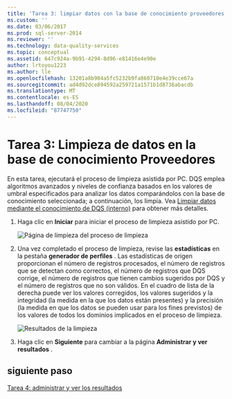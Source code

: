 ```yaml
---
title: 'Tarea 3: limpiar datos con la base de conocimiento proveedores | Microsoft Docs'
ms.custom: ''
ms.date: 03/06/2017
ms.prod: sql-server-2014
ms.reviewer: ''
ms.technology: data-quality-services
ms.topic: conceptual
ms.assetid: 647c924a-9b91-4294-8d96-e81416e4e90e
author: lrtoyou1223
ms.author: lle
ms.openlocfilehash: 13201a8b904a5fc5232b9fa860710e4e39cce67a
ms.sourcegitcommit: ad4d92dce894592a259721a1571b1d8736abacdb
ms.translationtype: MT
ms.contentlocale: es-ES
ms.lasthandoff: 08/04/2020
ms.locfileid: "87747750"
---
```

# <a name="task-3-cleansing-data-against-the-suppliers-knowledge-base"></a>Tarea 3: Limpieza de datos en la base de conocimiento Proveedores
  En esta tarea, ejecutará el proceso de limpieza asistida por PC. DQS emplea algoritmos avanzados y niveles de confianza basados en los valores de umbral especificados para analizar los datos comparándolos con la base de conocimiento seleccionada; a continuación, los limpia. Vea [Limpiar datos mediante el conocimiento de DQS (interno)](https://msdn.microsoft.com/library/hh213061.aspx) para obtener más detalles.

1.  Haga clic en **Iniciar** para iniciar el proceso de limpieza asistido por PC.

     ![Página de limpieza del proceso de limpieza](../../2014/tutorials/media/et-cleansingdataagainstthesupplierkb-01.jpg "Página de limpieza del proceso de limpieza")

2.  Una vez completado el proceso de limpieza, revise las **estadísticas** en la pestaña **generador de perfiles** . Las estadísticas de origen proporcionan el número de registros procesados, el número de registros que se detectan como correctos, el número de registros que DQS corrige, el número de registros que tienen cambios sugeridos por DQS y el número de registros que no son válidos. En el cuadro de lista de la derecha puede ver los valores corregidos, los valores sugeridos y la integridad (la medida en la que los datos están presentes) y la precisión (la medida en que los datos se pueden usar para los fines previstos) de los valores de todos los dominios implicados en el proceso de limpieza.

     ![Resultados de la limpieza](../../2014/tutorials/media/et-cleansingdataagainstthesupplierkb-02.jpg "Resultados de la limpieza")

3.  Haga clic en **Siguiente** para cambiar a la página **Administrar y ver resultados** .

## <a name="next-step"></a>siguiente paso
 [Tarea 4: administrar y ver los resultados](../../2014/tutorials/task-4-manaing-and-viewing-results.md)


